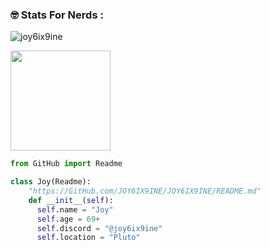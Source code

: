 <h3 align="left">🤓 Stats For Nerds :</h3>
<p align="left"> <img src="https://komarev.com/ghpvc/?username=joy6ix9ine&label=Total%20Profile%20Views&color=0e75b6&style=flat" alt="joy6ix9ine"> </p>
<p align="left"> <img height="160" src="https://github-readme-stats.vercel.app/api?username=joy6ix9ine&show_icons=true&theme=radical"></p>

```py
from GitHub import Readme

class Joy(Readme):
    "https://GitHub.com/JOY6IX9INE/JOY6IX9INE/README.md"
    def __init__(self):
      self.name = "Joy"
      self.age = 69+
      self.discord = "@joy6ix9ine"
      self.location = "Pluto"
```
